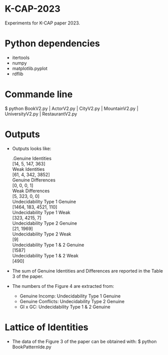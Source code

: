 # K-CAP-2023
Experiments for K-CAP paper 2023.

# Python dependencies
- itertools
- numpy
- matplotlib.pyplot 
- rdflib

# Commande line
$ python BookV2.py | ActorV2.py | CityV2.py | MountainV2.py | UniversityV2.py | RestaurantV2.py


# Outputs
- Outputs looks like:

    .Genuine Identities  
    [14, 5, 147, 363]  
    Weak Identities  
    [61, 4, 342, 3852]  
    Genuine Differences  
    [0, 0, 0, 1]  
    Weak Differences  
    [5, 323, 0, 0]  
    Undecidability Type 1 Genuine  
    [1464, 183, 4521, 110]  
    Undecidability Type 1 Weak  
    [323, 4215, 7]  
    Undecidability Type 2 Genuine  
    [21, 1969]  
    Undecidability Type 2 Weak  
    [9]  
    Undecidability Type 1 & 2 Genuine  
    [1587]  
    Undecidability Type 1 & 2 Weak  
    [490]  

- The sum of Genuine Identities and Differences 
are reported in the Table 3 of the paper.

- The numbers of the Figure 4 are extracted from:
    - Genuine Incomp: Undecidability Type 1 Genuine
    - Genuine Conflicts: Undecidability Type 2 Genuine
    - GI x GC: Undecidability Type 1 & 2 Genuine

# Lattice of Identities
- The data of the Figure 3 of the paper can be obtained with:
$ python BookPatternIde.py
   
